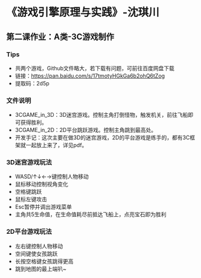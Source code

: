 # 《游戏引擎原理与实践》-沈琪川
## 第二课作业：A类-3C游戏制作
### Tips
* 共两个游戏，Github文件略大，若下载有问题，可前往百度网盘下载
* 链接：https://pan.baidu.com/s/17tmotyHGkGa6b2ohQ6tZog 
* 提取码：2d5p 
### 文件说明
* 3CGAME_in_3D：3D迷宫游戏。控制主角打倒怪物，触发机关，前往飞船即可获得胜利。
* 3CGAME_in_2D：2D平台跳跃游戏。控制主角跳到最高处。
* 开发手记：这次主要在做3D的迷宫游戏，2D的平台游戏是练手的，都有3C框架就一起放上来了，详见pdf。
### 3D迷宫游戏玩法
* WASD/↑↓←→键控制人物移动
* 鼠标移动控制视角变化
* 空格键跳跃
* 鼠标左键攻击
* Esc暂停并调出游戏菜单
* 主角共5生命值，在生命值耗尽前抵达飞船上，点亮宝石即为胜利
### 2D平台游戏玩法
* 左右键控制人物移动
* 空间键使女孩跳跃
* 长按空格键女孩跳得更高
* 跳到地图的最上端叭~

